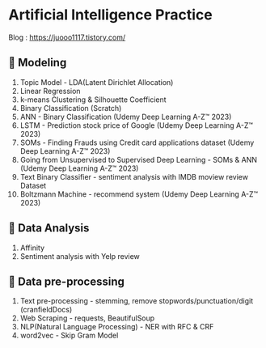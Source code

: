 # Artificial Intelligence Practice
   Blog : https://juooo1117.tistory.com/

## 📝 Modeling
   1. Topic Model - LDA(Latent Dirichlet Allocation)
   2. Linear Regression
   3. k-means Clustering & Silhouette Coefficient
   4. Binary Classification (Scratch)
   5. ANN - Binary Classification (Udemy Deep Learning A-Z™ 2023)
   6. LSTM - Prediction stock price of Google (Udemy Deep Learning A-Z™ 2023)
   7. SOMs - Finding Frauds using Credit card applications dataset (Udemy Deep Learning A-Z™ 2023)
   8. Going from Unsupervised to Supervised Deep Learning - SOMs & ANN (Udemy Deep Learning A-Z™ 2023)
   9. Text Binary Classifier - sentiment analysis with IMDB moview review Dataset
   10. Boltzmann Machine - recommend system (Udemy Deep Learning A-Z™ 2023)


## 📝 Data Analysis
   1. Affinity
   2. Sentiment analysis with Yelp review


## 📝 Data pre-processing
   1. Text pre-processing - stemming, remove stopwords/punctuation/digit (cranfieldDocs)
   2. Web Scraping - requests, BeautifulSoup
   3. NLP(Natural Language Processing) - NER with RFC & CRF
   4. word2vec - Skip Gram Model
